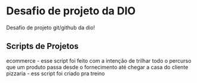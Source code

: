 # Desafio de projeto da DIO
Desafio de projeto git/github da dio!

## Scripts de Projetos

ecommerce - esse script foi feito com a intenção de trilhar todo o percurso que um produto passa desde o fornecimento até chegar a casa do cliente
pizzaria - ess script foi criado pra treino 
